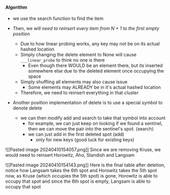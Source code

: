 #### Algorithm
- we use the search function to find the item
- Then, we _will need to reinsert every item from N + 1 to the first empty position_
	- Due to how linear probing works, any key may not be on its actual hashed location
	- Simply changing the delete element to None will cause `___linear_probe` to think no one is there 
		- Even though there WOULD be an element there, but its inserted somewhere else due to the deleted element once occupying the space
	- Simply shuffling all elements may also cause issue
		- Some elements may ALREADY be in it's actual hashed location
	- Therefore, we need to reinsert everything in that cluster

- Another position implementation of delete is to use a special symbol to denote delete
	- we can then modify add and search to take that symbol into account
		- for example, we can just keep on looking if we found a sentinel, then we can move the pair into the sentinel's spot. (search)
		- we can just add in the first deleted spot (add)
			- only for new keys (good luck for existing keys)

![[Pasted image 20240410154057.png]]
Since we are removing Kruse, we would need to reinsert Horowitz, Aho, Standish and Langsam

![[Pasted image 20240410154143.png]]
Here is the final table after deletion, notice how Langsam takes the 6th spot and Horowitz takes the 5th spot now, as Kruse (which occupies the 5th spot) is gone, Horowitz is able to occupy that spot and since the 6th spot is empty, Langsam is able to occupy that spot